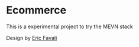 # Ecommerce

This is a experimental project to try the MEVN stack

Design by [Eric Favali](https://www.linkedin.com/in/erich-favalli/)
